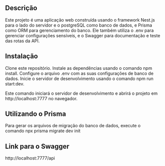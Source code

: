 ## Descrição
Este projeto é uma aplicação web construída usando o framework Nest.js para o lado do servidor e o postgreSQL como banco de dados, e Prisma como ORM para gerenciamento do banco. Ele também utiliza o .env para gerenciar configurações sensíveis, e o Swagger para documentação e teste das rotas da API.

## Instalação
Clone este repositório. Instale as dependências usando o comando npm install. Configure o arquivo .env com as suas configurações de banco de dados. Inicie o servidor de desenvolvimento usando o comando npm run start:dev.

Este comando iniciará o servidor de desenvolvimento e abrirá o projeto em http://localhost:7777 no navegador.

## Utilizando o Prisma
Para gerar os arquivos de migração do banco de dados, execute o comando npx prisma migrate dev init

## Link para o Swagger
http://localhost:7777/api